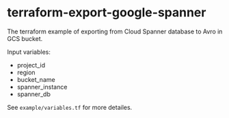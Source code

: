 # terraform-export-google-spanner

The terraform example of exporting from Cloud Spanner database to Avro in GCS bucket.

Input variables:
- project_id
- region
- bucket_name
- spanner_instance
- spanner_db

See `example/variables.tf` for more detailes.
